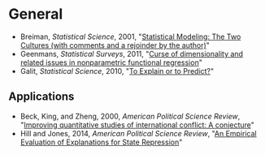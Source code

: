 # General

 - Breiman, *Statistical Science*, 2001, "[Statistical Modeling: The Two Cultures (with comments and a rejoinder by the author)](/static/statistical-learning/breiman-ss-2001.pdf)"
 - Geenmans, *Statistical Surveys*, 2011, "[Curse of dimensionality and related issues in nonparametric functional regression](http://projecteuclid.org/download/pdfview_1/euclid.ssu/1302783447)"
 - Galit, *Statistical Science*, 2010, "[To Explain or to Predict?](http://projecteuclid.org/download/pdfview_1/euclid.ss/1294167961)"

## Applications

 - Beck, King, and Zheng, 2000, *American Political Science Review*, "[Improving quantitative studies of international conflict: A conjecture](/static/papers/beck-apsr-2000.pdf)"
 - Hill and Jones, 2014, *American Political Science Review*, "[An Empirical Evaluation of Explanations for State Repression](/static/papers/eeesr_manuscript.pdf)"
